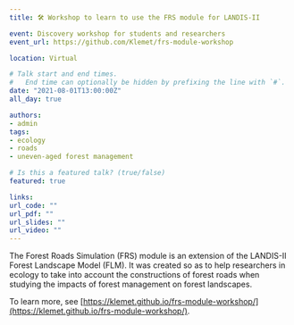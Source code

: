 ```yaml
---
title: 🛠 Workshop to learn to use the FRS module for LANDIS-II

event: Discovery workshop for students and researchers
event_url: https://github.com/Klemet/frs-module-workshop

location: Virtual

# Talk start and end times.
#   End time can optionally be hidden by prefixing the line with `#`.
date: "2021-08-01T13:00:00Z"
all_day: true

authors:
- admin
tags:
- ecology
- roads
- uneven-aged forest management

# Is this a featured talk? (true/false)
featured: true

links:
url_code: ""
url_pdf: ""
url_slides: ""
url_video: ""
---
```


The Forest Roads Simulation (FRS) module is an extension of the LANDIS-II Forest Landscape Model (FLM). It was created so as to help researchers in ecology to take into account the constructions of forest roads when studying the impacts of forest management on forest landscapes.

To learn more, see [https://klemet.github.io/frs-module-workshop/](https://klemet.github.io/frs-module-workshop/).
